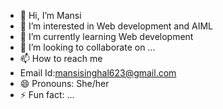 - 👋 Hi, I’m Mansi
- 👀 I’m interested in Web development and AIML
- 🌱 I’m currently learning Web development
- 💞️ I’m looking to collaborate on ...
- 📫 How to reach me
 - Email Id:mansisinghal623@gmail.com
- 😄 Pronouns: She/her
- ⚡ Fun fact: ...

<!---
mansi066/mansi066 is a ✨ special ✨ repository because its `README.md` (this file) appears on your GitHub profile.
You can click the Preview link to take a look at your changes.
--->
